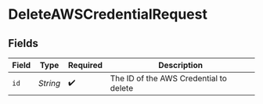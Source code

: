 # DeleteAWSCredentialRequest


## Fields

| Field                                  | Type                                   | Required                               | Description                            |
| -------------------------------------- | -------------------------------------- | -------------------------------------- | -------------------------------------- |
| `id`                                   | *String*                               | :heavy_check_mark:                     | The ID of the AWS Credential to delete |
